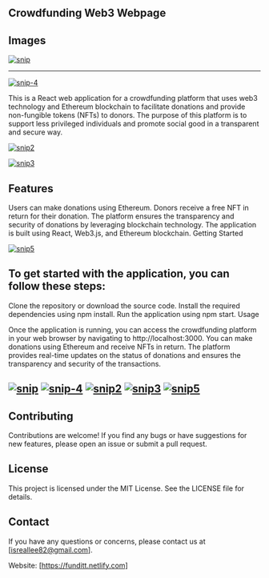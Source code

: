 ##  Crowdfunding Web3 Webpage

## Images

<a href="https://ibb.co/HdZTK8h"><img src="https://i.ibb.co/HdZTK8h/snip.png" alt="snip" border="0"></a>
****
<a href="https://ibb.co/5vYBV8q"><img src="https://i.ibb.co/5vYBV8q/snip-4.png" alt="snip-4" border="0"></a>


This is a React web application for a crowdfunding platform that uses web3 technology and Ethereum blockchain to facilitate donations and provide non-fungible tokens (NFTs) to donors. The purpose of this platform is to support less privileged individuals and promote social good in a transparent and secure way.


<a href="https://ibb.co/R30gSbT"><img src="https://i.ibb.co/R30gSbT/snip2.png" alt="snip2" border="0"></a> 

<a href="https://ibb.co/8Bsz58p"><img src="https://i.ibb.co/8Bsz58p/snip3.png" alt="snip3" border="0"></a>


##  Features

Users can make donations using Ethereum.
Donors receive a free NFT in return for their donation.
The platform ensures the transparency and security of donations by leveraging blockchain technology.
The application is built using React, Web3.js, and Ethereum blockchain.
Getting Started


 <a href="https://ibb.co/JymH1fx"><img src="https://i.ibb.co/JymH1fx/snip5.png" alt="snip5" border="0"></a>


##  To get started with the application, you can follow these steps:

Clone the repository or download the source code.
Install the required dependencies using npm install.
Run the application using npm start.
Usage

Once the application is running, you can access the crowdfunding platform in your web browser by navigating to http://localhost:3000. You can make donations using Ethereum and receive NFTs in return. The platform provides real-time updates on the status of donations and ensures the transparency and security of the transactions.

## <a href="https://ibb.co/HdZTK8h"><img src="https://i.ibb.co/HdZTK8h/snip.png" alt="snip" border="0"></a> <a href="https://ibb.co/5vYBV8q"><img src="https://i.ibb.co/5vYBV8q/snip-4.png" alt="snip-4" border="0"></a> <a href="https://ibb.co/R30gSbT"><img src="https://i.ibb.co/R30gSbT/snip2.png" alt="snip2" border="0"></a> <a href="https://ibb.co/8Bsz58p"><img src="https://i.ibb.co/8Bsz58p/snip3.png" alt="snip3" border="0"></a> <a href="https://ibb.co/JymH1fx"><img src="https://i.ibb.co/JymH1fx/snip5.png" alt="snip5" border="0"></a>

##  Contributing

Contributions are welcome! If you find any bugs or have suggestions for new features, please open an issue or submit a pull request.

##  License

This project is licensed under the MIT License. See the LICENSE file for details.

## Contact

If you have any questions or concerns, please contact us at [isreallee82@gmail.com].

Website: [https://funditt.netlify.com]
